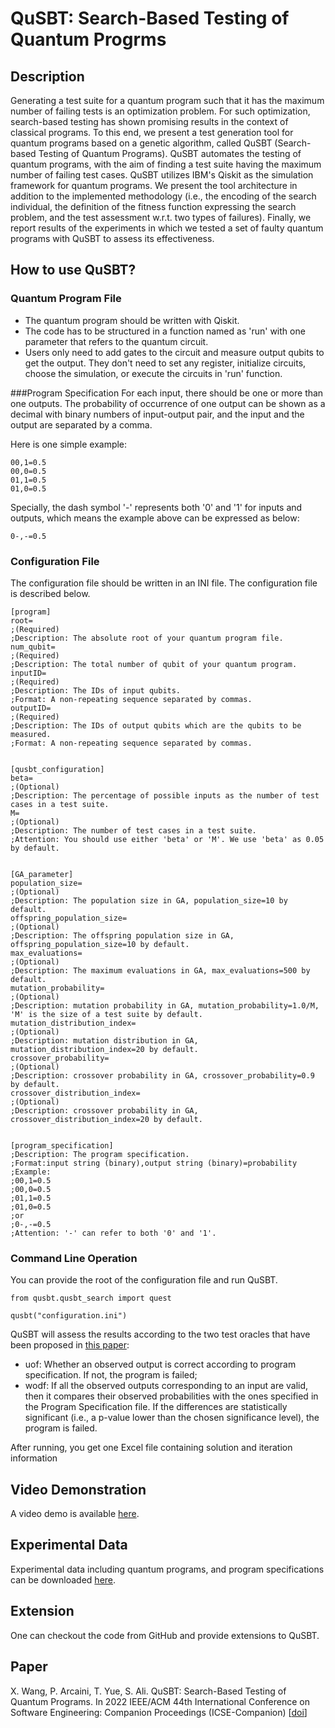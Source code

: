 # QuSBT: Search-Based Testing of Quantum Progrms

## Description
Generating a test suite for a quantum program such that it has the maximum number of failing tests is an optimization problem. For such optimization, search-based testing has shown promising results in the context of classical programs. To this end, we present a test generation tool for quantum programs based on a genetic algorithm, called QuSBT (Search-based Testing of Quantum Programs). QuSBT automates the testing of quantum programs, with the aim of finding a test suite having the maximum number of failing test cases. QuSBT utilizes IBM's Qiskit as the simulation framework for quantum programs. We present the tool architecture in addition to the implemented methodology (i.e., the encoding of the search individual, the definition of the fitness function expressing the search problem, and the test assessment w.r.t. two types of failures). Finally, we report results of the experiments in which we tested a set of faulty quantum programs with QuSBT to assess its effectiveness.


## How to use QuSBT?
### Quantum Program File
- The quantum program should be written with Qiskit.
- The code has to be structured in a function named as 'run' with one parameter that refers to the quantum circuit.
- Users only need to add gates to the circuit and measure output qubits to get the output. They don't need to set any register, initialize circuits, choose the simulation, or execute the circuits in 'run' function.

###Program Specification
For each input, there should be one or more than one outputs. The probability of occurrence of one output can be shown as a decimal with binary numbers of input-output pair, and the input and the output are separated by a comma. 

Here is one simple example:
```
00,1=0.5
00,0=0.5
01,1=0.5
01,0=0.5
```
Specially, the dash symbol '-' represents both '0' and '1' for inputs and outputs, which means the example above can be expressed as below:

```
0-,-=0.5
```


### Configuration File
The configuration file should be written in an INI file.
The configuration file is described below.
```
[program]
root=
;(Required)
;Description: The absolute root of your quantum program file.
num_qubit=
;(Required)
;Description: The total number of qubit of your quantum program.
inputID=
;(Required)
;Description: The IDs of input qubits.
;Format: A non-repeating sequence separated by commas.
outputID=
;(Required)
;Description: The IDs of output qubits which are the qubits to be measured.
;Format: A non-repeating sequence separated by commas.


[qusbt_configuration]
beta=
;(Optional)
;Description: The percentage of possible inputs as the number of test cases in a test suite.
M=
;(Optional)
;Description: The number of test cases in a test suite.
;Attention: You should use either 'beta' or 'M'. We use 'beta' as 0.05 by default.


[GA_parameter]
population_size=
;(Optional)
;Description: The population size in GA, population_size=10 by default.
offspring_population_size=
;(Optional)
;Description: The offspring population size in GA, offspring_population_size=10 by default.
max_evaluations=
;(Optional)
;Description: The maximum evaluations in GA, max_evaluations=500 by default.
mutation_probability=
;(Optional)
;Description: mutation probability in GA, mutation_probability=1.0/M, 'M' is the size of a test suite by default.
mutation_distribution_index=
;(Optional)
;Description: mutation distribution in GA, mutation_distribution_index=20 by default.
crossover_probability=
;(Optional)
;Description: crossover probability in GA, crossover_probability=0.9 by default.
crossover_distribution_index=
;(Optional)
;Description: crossover probability in GA, crossover_distribution_index=20 by default.


[program_specification]
;Description: The program specification.
;Format:input string (binary),output string (binary)=probability
;Example:
;00,1=0.5
;00,0=0.5
;01,1=0.5
;01,0=0.5
;or
;0-,-=0.5
;Attention: '-' can refer to both '0' and '1'.
```

### Command Line Operation

You can provide the root of the configuration file and run QuSBT.

```
from qusbt.qusbt_search import quest

qusbt("configuration.ini")
```


QuSBT will assess the results according to the two test oracles that have been proposed in <a href="https://link.springer.com/chapter/10.1007/978-3-030-88106-1_2">this paper</a>:
- uof: Whether an observed output is correct according to program specification. If not, the program is failed;
- wodf: If all the observed outputs corresponding to an input are valid, then it compares their observed probabilities with the ones specified in the Program Specification file. If the differences are statistically significant (i.e., a p-value lower than the chosen significance level), the program is failed.

After running, you get one Excel file containing solution and iteration information

## Video Demonstration
A video demo is available <a href="https://youtu.be/3apRCtluAn4" target=_blank>here</a>.

## Experimental Data
Experimental data including quantum programs, and program specifications can be downloaded <a href="Experiment">here</a>.

## Extension
One can checkout the code from GitHub and provide extensions to QuSBT.


## Paper
X. Wang, P. Arcaini, T. Yue, S. Ali. QuSBT: Search-Based Testing of Quantum Programs. In 2022 IEEE/ACM 44th International Conference on Software Engineering: Companion Proceedings (ICSE-Companion) [[doi](https://doi.org/10.1109/ICSE-Companion55297.2022.9793826)]
 